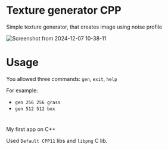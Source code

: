 # Texture generator CPP
Simple texture generator, that creates image using noise profile

![Screenshot from 2024-12-07 10-38-11](https://github.com/user-attachments/assets/d6f7cbdc-eb02-4d09-ad24-ba365a3a54f5)

# Usage

You allowed three commands: `gen`, `exit`, `help`

For example:

- `gen 256 256 grass`
- `gen 512 512 box`

#

My first app on C++

Used `Default CPP11` libs and `libpng` C lib.
